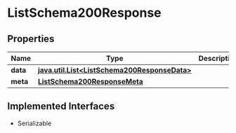 

# ListSchema200Response


## Properties

Name | Type | Description | Notes
------------ | ------------- | ------------- | -------------
**data** | [**java.util.List&lt;ListSchema200ResponseData&gt;**](ListSchema200ResponseData.md) |  |  [optional]
**meta** | [**ListSchema200ResponseMeta**](ListSchema200ResponseMeta.md) |  |  [optional]


## Implemented Interfaces

* Serializable


